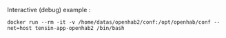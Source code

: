 Interactive (debug) example :

```
docker run --rm -it -v /home/datas/openhab2/conf:/opt/openhab/conf --net=host tensin-app-openhab2 /bin/bash
```

